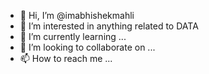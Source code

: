 - 👋 Hi, I’m @imabhishekmahli
- 👀 I’m interested in anything related to DATA
- 🌱 I’m currently learning ...
- 💞️ I’m looking to collaborate on ...
- 📫 How to reach me ...

<!---
imabhishekmahli/imabhishekmahli is a ✨ special ✨ repository because its `README.md` (this file) appears on your GitHub profile.
You can click the Preview link to take a look at your changes.
--->

